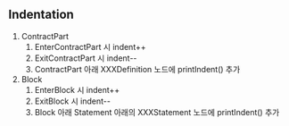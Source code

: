 ## Indentation
1. ContractPart
   1. EnterContractPart 시 indent++ 
   2. ExitContractPart 시 indent--
   3. ContractPart 아래 XXXDefinition 노드에 printIndent() 추가
2. Block
   1. EnterBlock 시 indent++ 
   2. ExitBlock 시 indent--
   3. Block 아래 Statement 아래의 XXXStatement 노드에 printIndent() 추가 
